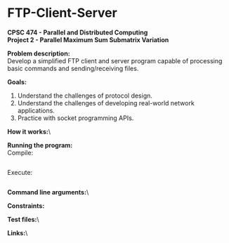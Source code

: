 # FTP-Client-Server

**CPSC 474 - Parallel and Distributed Computing**\
**Project 2 - Parallel Maximum Sum Submatrix Variation**

**Problem description:**\
Develop a simplified FTP client and server program capable of processing basic commands and sending/receiving files.

**Goals:**

1. Understand the challenges of protocol design.
2. Understand the challenges of developing real-world network applications.
3. Practice with socket programming APIs.

**How it works:**\

**Running the program:**\
Compile:

```

```

Execute:

```

```

**Command line arguments:**\

**Constraints:**

**Test files:**\

**Links:**\
